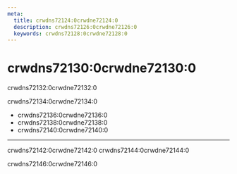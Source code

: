 ```yaml
---
meta:
  title: crwdns72124:0crwdne72124:0
  description: crwdns72126:0crwdne72126:0
  keywords: crwdns72128:0crwdne72128:0
---
```


# crwdns72130:0crwdne72130:0

crwdns72132:0crwdne72132:0

crwdns72134:0crwdne72134:0

* crwdns72136:0crwdne72136:0
* crwdns72138:0crwdne72138:0
* crwdns72140:0crwdne72140:0

---
 crwdns72142:0crwdne72142:0 crwdns72144:0crwdne72144:0

 crwdns72146:0crwdne72146:0

 <endmatter />
